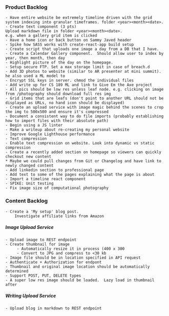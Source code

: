 ### Product Backlog

    - Have entire website be extremely timeline driven with the grid system indexing into granular timeframes. folder <year><month><date>.
    - Create text component (3 pts)
    Upload markdown file in folder <year><month><date>.
    e.g. when a gallery grid item is clicked
    - Have a home icon or back button on Sammy Javed header
    - Spike how SASS works with create-react-app build setup
    - Create script that uploads one image a day from a DB that I have.
    - Create a Calendar Gallery component.  Should allow user to index by year, then month, then day
    - Highlight picture of the day on the homepage.
    - Setup secure FTP. Set a max storage limit in case of breach.d
    - Add 3D photos to website (similar to AR presenter at mini summit). he also used a ML model to
    - Encrypt SSL keys in server. chmod the individual files
    - Add write up for CS 189 ML and link to Give Em the Axe project
    - All pics should be low res unless leaf node. e.g. clicking on image from /photography should download full res img 
    - Grid items that are leafs (don't point to another URL should not be displayed as URLs, no hand icon should be displayed) 
    - Create an upload service with image magic behind the scenes to crop the img to 500x500 and ensure it's compressed
    - Document a consistent way to do file imports (probably establishing how to import files with their absolute path)
    - Begin using a JS linter
    - Make a writeup about re-creating my personal website
    - Improve Google Lighthouse performance
    - Text compression
    - Enable text compression on website. Look into dynamic vs static compression
    - Create a recently added section on homepage so viewers can quickly checkout new content
    * Maybe we could pull changes from Git or Changelog and have link to newly changed content
    - Add linkedin section to professional page
    - Add text to some of the pages explaining what the page is about
    - Import a timeline react component
    - SPIKE: Unit testing
    - Fix image size of computational photography
 

### Content Backlog
    
    - Create a 'My setup' blog post.
        Investigate affiliate links from Amazon 
 
 
##### Image Upload Service
    - Upload image to REST endpoint
    - Create thumbnail for image 
         - Automatically resize it in process (400 x 300
         - Convert to JPG and compress to <30 kb
    - Image file should be in location specified in API request
    - Authenticate + Authorization for endpont
    - Thumbnail and original image location should be automatically determined
    - Support POST, PUT, DELETE types
    - A super low res image should be loaded.  Lazy load in thumbnail after

##### Writing Upload Service
    - Upload blog in markdown to REST endpoint
